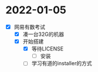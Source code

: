 # 2022-01-05
 - [x] 网易有数考试
   - [x] 凑一台32G的机器
   - [x] 开始搭建
     - [x] 等待LICENSE
       - [ ] 安装
     - [ ] 学习有道的installer的方式
